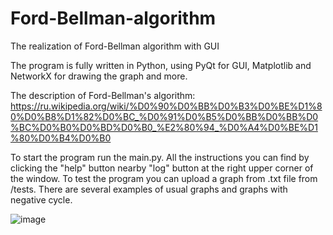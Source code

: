 # Ford-Bellman-algorithm
The realization of Ford-Bellman algorithm with GUI

The program is fully written in Python, using PyQt for GUI, Matplotlib and NetworkX for drawing the graph and more.

The description of Ford-Bellman's algorithm: https://ru.wikipedia.org/wiki/%D0%90%D0%BB%D0%B3%D0%BE%D1%80%D0%B8%D1%82%D0%BC_%D0%91%D0%B5%D0%BB%D0%BB%D0%BC%D0%B0%D0%BD%D0%B0_%E2%80%94_%D0%A4%D0%BE%D1%80%D0%B4%D0%B0

To start the program run the main.py. All the instructions you can find by clicking the "help" button nearby "log" button at the right upper corner of the window. To test the program you can upload a graph from .txt file from /tests. There are several examples of usual graphs and graphs with negative cycle.

![image](https://github.com/Popug-s-catcher/Ford-Bellman-algorithm/assets/96348679/42ee22c4-0007-404b-b7b9-d01e34ee8da0)
